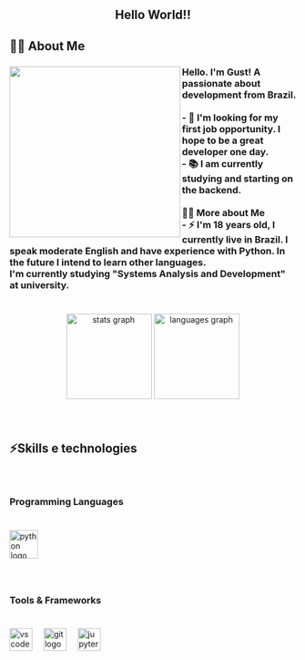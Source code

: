 <h2 align="center">Hello World!!</h2>

###

<h2 align="left">👩‍💻  About Me</h2>

###

<img align="left" height="300" src="https://i.pinimg.com/564x/12/8a/c1/128ac1eed02301a78b960fab03d1e56a.jpg"  />

###

<h3 align="left">Hello. I'm Gust! A passionate about development from Brazil.<br><br>- 🔭 I'm looking for my first job opportunity. I hope to be a great developer one day.<br>- 📚 I am currently studying and starting on the backend.<br><br>👩‍💻  More about Me<br>- ⚡ I'm 18 years old, I currently live in Brazil. I speak moderate English and have experience with Python. In the future I intend to learn other languages.<br>I'm currently studying "Systems Analysis and Development" at university.</h3>

###

<br clear="both">

<div align="center">
  <img src="https://github-readme-stats.vercel.app/api?username=Gust-Henrique&hide_title=false&hide_rank=false&show_icons=true&include_all_commits=true&count_private=true&disable_animations=false&theme=dracula&locale=en&hide_border=false&order=1" height="150" alt="stats graph"  />
  <img src="https://github-readme-stats.vercel.app/api/top-langs?username=Gust-Henrique&locale=en&hide_title=false&layout=compact&card_width=320&langs_count=5&theme=dracula&hide_border=false&order=2" height="150" alt="languages graph"  />
</div>

###

<br clear="both">

<h2 align="left">⚡Skills e technologies</h2>

###

<br clear="both">

<h3 align="left">Programming Languages</h3>

###

<br clear="both">

<div align="left">
  <img src="https://cdn.jsdelivr.net/gh/devicons/devicon/icons/python/python-original.svg" height="50" alt="python logo"  />
</div>

###

<br clear="both">

<h3 align="left">Tools & Frameworks</h3>

###

<br clear="both">

<div align="left">
  <img src="https://cdn.jsdelivr.net/gh/devicons/devicon/icons/vscode/vscode-original.svg" height="40" alt="vscode logo"  />
  <img width="12" />
  <img src="https://cdn.jsdelivr.net/gh/devicons/devicon/icons/git/git-original.svg" height="40" alt="git logo"  />
  <img width="12" />
  <img src="https://cdn.jsdelivr.net/gh/devicons/devicon/icons/jupyter/jupyter-original.svg" height="40" alt="jupyter logo"  />
</div>

###
